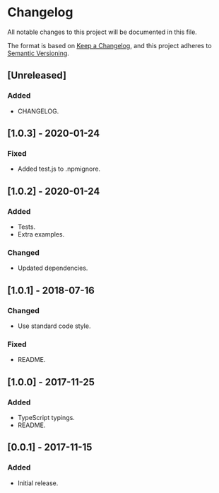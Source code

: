 # Changelog

All notable changes to this project will be documented in this file.

The format is based on [Keep a Changelog](https://keepachangelog.com/en/1.0.0/),
and this project adheres to [Semantic Versioning](https://semver.org/spec/v2.0.0.html).

## [Unreleased]

### Added

-   CHANGELOG.

## [1.0.3] - 2020-01-24

### Fixed

-   Added test.js to .npmignore.

## [1.0.2] - 2020-01-24

### Added

-   Tests.
-   Extra examples.

### Changed

-   Updated dependencies.

## [1.0.1] - 2018-07-16

### Changed

-   Use standard code style.

### Fixed

-   README.

## [1.0.0] - 2017-11-25

### Added

-   TypeScript typings.
-   README.

## [0.0.1] - 2017-11-15

### Added

-   Initial release.
